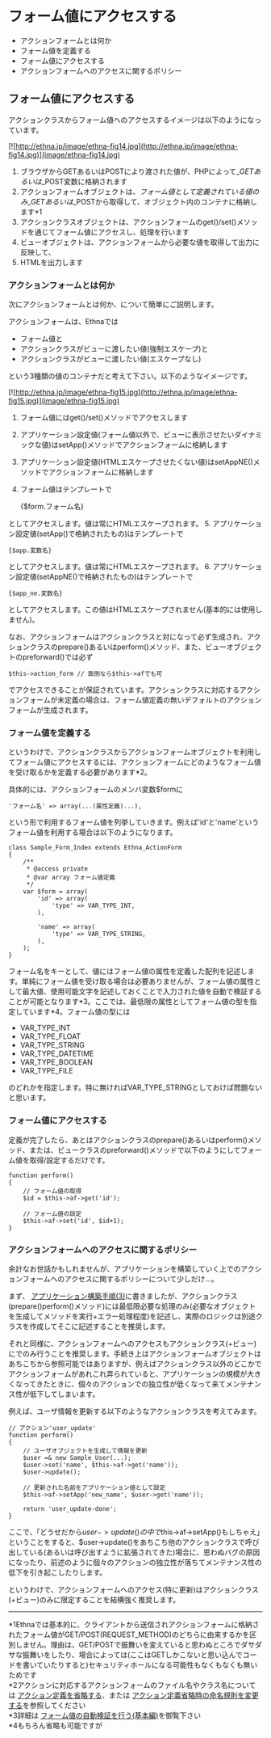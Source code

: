 # フォーム値にアクセスする
  - アクションフォームとは何か 
  - フォーム値を定義する 
  - フォーム値にアクセスする 
  - アクションフォームへのアクセスに関するポリシー 

## フォーム値にアクセスする

アクションクラスからフォーム値へのアクセスするイメージは以下のようになっています。

[![http://ethna.jp/image/ethna-fig14.jpg](http://ethna.jp/image/ethna-fig14.jpg)](image/ethna-fig14.jpg)

1. ブラウザからGETあるいはPOSTにより渡された値が、PHPによって$\_GETあるいは$\_POST変数に格納されます
2. アクションフォームオブジェクトは、_フォーム値として定義されている値のみ_$\_GETあるいは$\_POSTから取得して、オブジェクト内のコンテナに格納します\*1
3. アクションクラスオブジェクトは、アクションフォームのget()/set()メソッドを通じてフォーム値にアクセスし、処理を行います
4. ビューオブジェクトは、アクションフォームから必要な値を取得して出力に反映して、
5. HTMLを出力します

### アクションフォームとは何か

次にアクションフォームとは何か、について簡単にご説明します。

アクションフォームは、Ethnaでは

- フォーム値と
- アクションクラスがビューに渡したい値(強制エスケープ)と
- アクションクラスがビューに渡したい値(エスケープなし)

という3種類の値のコンテナだと考えて下さい。以下のようなイメージです。

[![http://ethna.jp/image/ethna-fig15.jpg](http://ethna.jp/image/ethna-fig15.jpg)](image/ethna-fig15.jpg)

1. フォーム値にはget()/set()メソッドでアクセスします
2. アプリケーション設定値(フォーム値以外で、ビューに表示させたいダイナミックな値)はsetApp()メソッドでアクションフォームに格納します
3. アプリケーション設定値(HTMLエスケープさせたくない値)はsetAppNE()メソッドでアクションフォームに格納します
4. フォーム値はテンプレートで  

    {$form.フォーム名}

としてアクセスします。値は常にHTMLエスケープされます。
5. アプリケーション設定値(setApp()で格納されたもの)はテンプレートで  

    {$app.変数名}

としてアクセスします。値は常にHTMLエスケープされます。
6. アプリケーション設定値(setAppNE()で格納されたもの)はテンプレートで  

    {$app_ne.変数名}

としてアクセスします。この値はHTMLエスケープされません(基本的には使用しません)。

なお、アクションフォームはアクションクラスと対になって必ず生成され、アクションクラスのprepare()あるいはperform()メソッド、また、ビューオブジェクトのpreforward()では必ず

    $this->action_form // 面倒なら$this->afでも可

でアクセスできることが保証されています。アクションクラスに対応するアクションフォームが未定義の場合は、フォーム値定義の無いデフォルトのアクションフォームが生成されます。

### フォーム値を定義する

というわけで、アクションクラスからアクションフォームオブジェクトを利用してフォーム値にアクセスするには、アクションフォームにどのようなフォーム値を受け取るかを定義する必要があります\*2。

具体的には、アクションフォームのメンバ変数$formに

    'フォーム名' => array(...(属性定義)...),

という形で利用するフォーム値を列挙していきます。例えば'id'と'name'というフォーム値を利用する場合は以下のようになります。

    class Sample_Form_Index extends Ethna_ActionForm
    {
        /**
         * @access private
         * @var array フォーム値定義
         */
        var $form = array(
            'id' => array(
                'type' => VAR_TYPE_INT,
            ),
    
            'name' => array(
                'type' => VAR_TYPE_STRING,
            ),
        );
    }

フォーム名をキーとして、値にはフォーム値の属性を定義した配列を記述します。単純にフォーム値を受け取る場合は必要ありませんが、フォーム値の属性として最大値、使用可能文字を記述しておくことで入力された値を自動で検証することが可能となります\*3。ここでは、最低限の属性としてフォーム値の型を指定しています\*4。フォーム値の型には

- VAR\_TYPE\_INT
- VAR\_TYPE\_FLOAT
- VAR\_TYPE\_STRING
- VAR\_TYPE\_DATETIME
- VAR\_TYPE\_BOOLEAN
- VAR\_TYPE\_FILE

のどれかを指定します。特に無ければVAR\_TYPE\_STRINGとしておけば問題ないと思います。

### フォーム値にアクセスする

定義が完了したら、あとはアクションクラスのprepare()あるいはperform()メソッド、または、ビュークラスのpreforward()メソッドで以下のようにしてフォーム値を取得/設定するだけです。

    function perform()
    {
        // フォーム値の取得
        $id = $this->af->get('id');
    
        // フォーム値の設定
        $this->af->set('id', $id+1);
    }

### アクションフォームへのアクセスに関するポリシー

余計なお世話かもしれませんが、アプリケーションを構築していく上でのアクションフォームへのアクセスに関するポリシーについて少しだけ...。

まず、 [アプリケーション構築手順(3)](tutorial-practice3.md#content_1_7 "ethna-document-tutorial-practice3 (1240d)")に書きましたが、アクションクラス(prepare()perform()メソッド)には最低限必要な処理のみ(必要なオブジェクトを生成してメソッドを実行+エラー処理程度)を記述し、実際のロジックは別途クラスを作成してそこに記述することを推奨します。

それと同様に、アクションフォームへのアクセスもアクションクラス(+ビュー)にでのみ行うことを推奨します。手続き上はアクションフォームオブジェクトはあちこちから参照可能ではありますが、例えばアクションクラス以外のどこかでアクションフォームがあれこれ弄られていると、アプリケーションの規模が大きくなってきたときに、個々のアクションでの独立性が低くなって来てメンテナンス性が低下してしまいます。

例えば、ユーザ情報を更新する以下のようなアクションクラスを考えてみます。

    // アクション'user_update'
    function perform()
    {
        // ユーザオブジェクトを生成して情報を更新
        $user =& new Sample_User(...);
        $user->set('name', $this->af->get('name'));
        $user->update();
    
        // 更新された名前をアプリケーション値として設定
        $this->af->setApp('new_name', $user->get('name'));
    
        return 'user_update-done';
    }

ここで、「どうせだから$user->update()の中で$this->af->setApp()もしちゃえ」ということをすると、$user->update()をあちこち他のアクションクラスで呼び出している(あるいは呼び出すように拡張されてきた)場合に、思わぬバグの原因になったり、前述のように個々のアクションの独立性が落ちてメンテナンス性の低下を引き起こしたりします。

というわけで、アクションフォームへのアクセス(特に更新)はアクションクラス(+ビュー)のみに限定することを結構強く推奨します。


* * *
\*1Ethnaでは基本的に、クライアントから送信されアクションフォームに格納されたフォーム値がGET/POST(REQUEST\_METHOD)のどちらに由来するかを区別しません。理由は、GET/POSTで振舞いを変えていると思わぬところでダサダサな振舞いをしたり、場合によっては(ここはGETしかこないと思い込んでコードを書いていたりすると)セキュリティホールになる可能性もなくもなくも無いためです  
\*2アクションに対応するアクションフォームのファイル名やクラス名については [アクション定義を省略する](ethna-document-dev_guide-action-omit.html "ethna-document-dev\_guide-action-omit (1240d)")、または [アクション定義省略時の命名規則を変更する](dev_guide-action-namingconvention.md "ethna-document-dev\_guide-action-namingconvention (1240d)")を参照してください  
\*3詳細は [フォーム値の自動検証を行う(基本編)](dev_guide-form-validate.md "ethna-document-dev\_guide-form-validate (737d)")を御覧下さい  
\*4もちろん省略も可能ですが  

